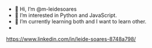 - 👋 Hi, I’m @m-leidesoares
- 👀 I’m interested in Python and JavaScript.
- 🌱 I’m currently learning both and I want to learn other.
- 
https://www.linkedin.com/in/leide-soares-8748a798/
